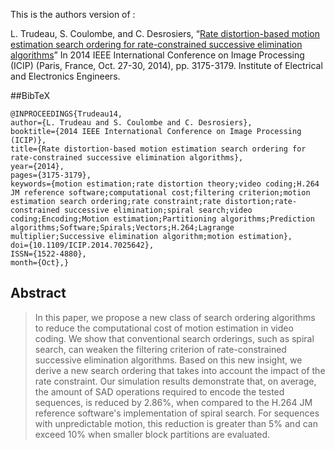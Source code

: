 This is the authors version of :

L. Trudeau, S. Coulombe, and C. Desrosiers, “[Rate distortion-based motion estimation search ordering 
for rate-constrained successive elimination algorithms](http://espace2.etsmtl.ca/10022/1/Coulombe%20S.%202014%2010022%20Rate%20Distortion-Based%20Motion%20Estimation%20Search.pdf)” 
In 2014 IEEE International Conference on Image Processing (ICIP) (Paris, France, Oct. 27-30, 2014), 
pp. 3175-3179. Institute of Electrical and Electronics Engineers.

##BibTeX
```
@INPROCEEDINGS{Trudeau14, 
author={L. Trudeau and S. Coulombe and C. Desrosiers}, 
booktitle={2014 IEEE International Conference on Image Processing (ICIP)}, 
title={Rate distortion-based motion estimation search ordering for rate-constrained successive elimination algorithms}, 
year={2014}, 
pages={3175-3179}, 
keywords={motion estimation;rate distortion theory;video coding;H.264 JM reference software;computational cost;filtering criterion;motion estimation search ordering;rate constraint;rate distortion;rate-constrained successive elimination;spiral search;video coding;Encoding;Motion estimation;Partitioning algorithms;Prediction algorithms;Software;Spirals;Vectors;H.264;Lagrange multiplier;Successive elimination algorithm;motion estimation}, 
doi={10.1109/ICIP.2014.7025642}, 
ISSN={1522-4880}, 
month={Oct},}
```

## Abstract
> In this paper, we propose a new class of search ordering algorithms to reduce the computational cost of motion estimation in video coding. We show that conventional search orderings, such as spiral search, can weaken the filtering criterion of rate-constrained successive elimination algorithms. Based on this new insight, we derive a new search ordering that takes into account the impact of the rate constraint. Our simulation results demonstrate that, on average, the amount of SAD operations required to encode the tested sequences, is reduced by 2.86%, when compared to the H.264 JM reference software's implementation of spiral search. For sequences with unpredictable motion, this reduction is greater than 5% and can exceed 10% when smaller block partitions are evaluated.
